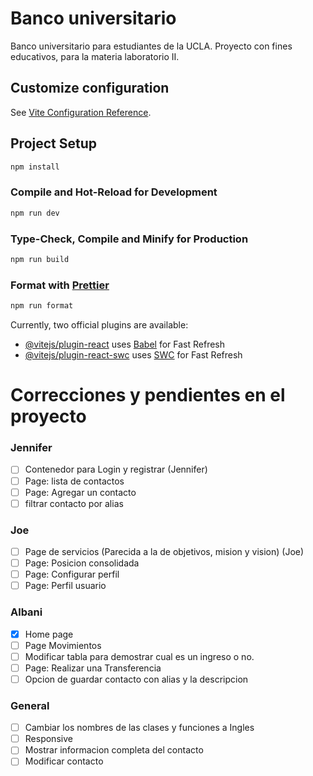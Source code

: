 # Banco universitario

Banco universitario para estudiantes de la UCLA. Proyecto con fines educativos, para la materia laboratorio II.

## Customize configuration

See [Vite Configuration Reference](https://vitejs.dev/config/).

## Project Setup

```sh
npm install
```

### Compile and Hot-Reload for Development

```sh
npm run dev
```

### Type-Check, Compile and Minify for Production

```sh
npm run build
```

### Format with [Prettier](https://prettier.io/)

```sh
npm run format
```

Currently, two official plugins are available:

- [@vitejs/plugin-react](https://github.com/vitejs/vite-plugin-react/blob/main/packages/plugin-react/README.md) uses [Babel](https://babeljs.io/) for Fast Refresh
- [@vitejs/plugin-react-swc](https://github.com/vitejs/vite-plugin-react-swc) uses [SWC](https://swc.rs/) for Fast Refresh


# Correcciones y pendientes en el proyecto

### Jennifer
- [ ] Contenedor para Login y registrar (Jennifer)
- [ ] Page: lista de contactos 
- [ ] Page: Agregar un contacto
- [ ] filtrar contacto por alias

### Joe
- [ ] Page de servicios (Parecida a la de objetivos, mision y vision) (Joe)
- [ ] Page: Posicion consolidada
- [ ] Page: Configurar perfil
- [ ] Page: Perfil usuario

### Albani
- [X] Home page
- [ ] Page Movimientos
- [ ] Modificar tabla para demostrar cual es un ingreso o no.
- [ ] Page: Realizar una Transferencia
- [ ] Opcion de guardar contacto con alias y la descripcion

### General
- [ ] Cambiar los nombres de las clases y funciones a Ingles
- [ ] Responsive 
- [ ] Mostrar informacion completa del contacto
- [ ] Modificar contacto 
